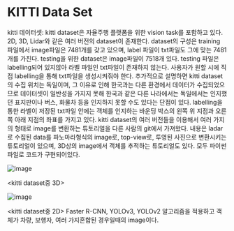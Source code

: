 # KITTI Data Set
    
  
kitti 데이터셋: kitti dataset은 자율주행 플랫폼을 위한 vision task를 포함하고 있다.
2D, 3D, Lidar와 같은 여러 버전의 dataset이 존재한다. dataset의 구성은 training 파일에서 image파일은 7481개를 갖고 있으며,
label 파일이 txt파일도 그에 맞는 7481개를 가진다.
testing을 위한 dataset은 image파일이 7518개 있다. testing 파일은 labelling되어 있지않아
라벨 파일인 txt파일이 존재하지 않는다. 사용자가 원할 시에 직접 labelling을 통해 txt파일을 생성시켜줘야 한다. 
추가적으로 설명하면 kitti dataset의 수집 위치는 독일이며, 
그 이유로 인해 한국과는 다른 환경에서 데이터가 수집되었으므로 데이터셋이 일반성을 가지지 못해
한국과 같은 다른 나라에서는 독일에서는 인지했던 표지판이나 버스, 화물차 등을 인지하지 못할 수도 있다는 단점이 있다.
labelling을 통한 라벨이 저장된 txt파일 안에는 객체를 인지하는 바운딩 박스의 왼쪽 위 지점과 오른쪽 아래 지점의 좌표를 가지고 있다.
kitti dataset의 여러 버전들을 이용해서 여러 가지의 형태로 image를 변환하는 튜토리얼을 다른 사람의 git에서 가져왔다.
내용은 ladar로 수집된 data를 파노마라형식의 image로, top-view로, 투영된 사진으로 변환시키는 튜토리얼이 있으며, 
3D상의 image에서 객체를 추적하는 튜토리얼도 있다.
모두 파이썬파일로 코드가 구현되어있다.

![image](https://user-images.githubusercontent.com/81463668/113805825-2ec09f00-979c-11eb-9c1a-e4d5e63adeea.png)

<kitti dataset중 3D>

![image](https://user-images.githubusercontent.com/81463668/113805829-32ecbc80-979c-11eb-8627-1c1b0c2afe17.png)


<kitti dataset중 2D>
Faster R-CNN, YOLOv3, YOLOv2 알고리즘을 적용하고 객체가 차량, 보행자, 여러 가지혼합된 경우일때의 image이다.

